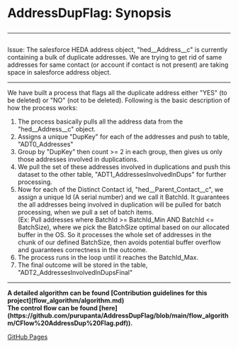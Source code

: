 # AddressDupFlag: Synopsis <hr />

Issue: The salesforce HEDA address object, "hed__Address__c" is currently containing a bulk of duplicate addresses. We are trying to get rid of same addresses for same contact (or account if contact is not present) are taking space in salesforce address object.
<hr />

We have built a process that flags all the duplicate address either "YES" (to be deleted) or "NO" (not to be deleted). Following is the basic description of how the process works:

1. The process basically pulls all the address data from the "hed__Address__c" object.
2. Assigns a unique "DupKey" for each of the addresses and push to table, "ADT0_Addresses"
3. Group by "DupKey" then count >= 2 in each group, then gives us only those addresses involved in duplications.
4. We pull the set of these addresses involved in duplications and push this dataset to the other table, "ADT1_AddressesInvolvedInDups" for further processing.
5. Now for each of the Distinct Contact id, "hed__Parent_Contact__c", we assign a unique Id (A serial number) and we call it BatchId. It guarantees the all addresses being involved in duplication will be pulled for batch processing, when we pull a set of batch items.<br />
(Ex: Pull addresses where BatchId >= BatchId_Min AND BatchId <= BatchSize), where we pick the BatchSize optimal based on our allocated buffer in the OS. So it processes the whole set of addresses in the chunk of our defined BatchSize, then avoids potential buffer overflow and guarantees correctness in the outcome.
7. The process runs in the loop until it reaches the BatchId_Max.
8. The final outcome will be stored in the table, "ADT2_AddressesInvolvedInDupsFinal" 

<hr /><b>
A detailed algorithm can be found [Contribution guidelines for this project](flow_algorithm/algorithm.md) <br />
The control flow can be found [here](https://github.com/purupanta/AddressDupFlag/blob/main/flow_algorithm/CFlow%20AddressDup%20Flag.pdf)).
</b>

[GitHub Pages]([https://pages.github.com/](https://github.com/purupanta/AddressDupFlag/blob/main/flow_algorithm/CFlow%20AddressDup%20Flag.pdf))
